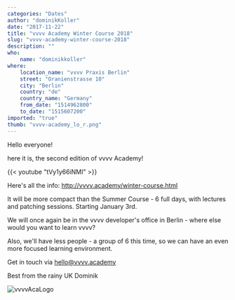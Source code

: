 ```yaml
---
categories: "Dates"
author: "dominikKoller"
date: "2017-11-22"
title: "vvvv Academy Winter Course 2018"
slug: "vvvv-academy-winter-course-2018"
description: ""
who: 
    name: "dominikkoller"
where: 
    location_name: "vvvv Praxis Berlin"
    street: "Oranienstrasse 10"
    city: "Berlin"
    country: "de"
    country_name: "Germany"
    from_date: "1514962800"
    to_date: "1515607200"
imported: "true"
thumb: "vvvv-academy_lo_r.png"
---
```



Hello everyone!

here it is, the second edition of vvvv Academy!

{{< youtube "tVy1y66iNMI" >}}

Here's all the info: <http://vvvv.academy/winter-course.html>

It will be more compact than the Summer Course - 6 full days, with lectures and patching sessions. Starting January 3rd.

We will once again be in the vvvv developer's office in Berlin - where else would you want to learn vvvv?

Also, we'll have less people - a group of 6 this time, so we can have an even more focused learning environment.

Get in touch via
hello@vvvv.academy

Best from the rainy UK
Dominik

![vvvvAcaLogo](vvvv-academy_lo_r.png) 


